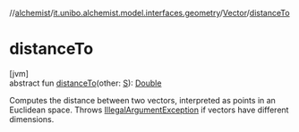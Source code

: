 //[alchemist](../../../index.md)/[it.unibo.alchemist.model.interfaces.geometry](../index.md)/[Vector](index.md)/[distanceTo](distance-to.md)

# distanceTo

[jvm]\
abstract fun [distanceTo](distance-to.md)(other: [S](index.md)): [Double](https://kotlinlang.org/api/latest/jvm/stdlib/kotlin/-double/index.html)

Computes the distance between two vectors, interpreted as points in an Euclidean space. Throws [IllegalArgumentException](https://kotlinlang.org/api/latest/jvm/stdlib/kotlin/-illegal-argument-exception/index.html) if vectors have different dimensions.
